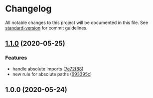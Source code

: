 # Changelog

All notable changes to this project will be documented in this file. See [standard-version](https://github.com/conventional-changelog/standard-version) for commit guidelines.

## [1.1.0](https://github.com/freckstergit/eslint-plugin-import-root/compare/v1.0.0...v1.1.0) (2020-05-25)


### Features

* handle absolute imports ([7e72f88](https://github.com/freckstergit/eslint-plugin-import-root/commit/7e72f8881b8b78ec067e1a3b67777db17a49413c))
* new rule for absolute paths ([693395c](https://github.com/freckstergit/eslint-plugin-import-root/commit/693395ce1f659ae9691e69f3d44c3a89d26e9897))

## 1.0.0 (2020-05-24)
